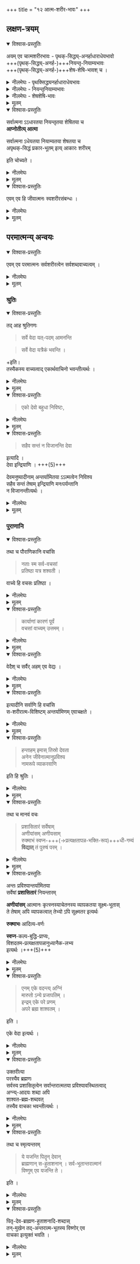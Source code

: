 +++
title = "१२ आत्म-शरीर-भावः"
+++

## लक्षण-त्रयम्
<details open><summary>विश्वास-प्रस्तुतिः</summary>

अयम् एव चात्मशरीरभावः - पृथक्-सिद्ध्य्-अनर्हाधाराधेयभावो  
+++(पृथक्-सिद्ध्य्-अनर्ह-)+++नियन्तृ-नियाम्यभावः  
+++(पृथक्-सिद्ध्य्-अनर्ह-)+++शेष-शेषि-भावश् च ।  
</details>

<details><summary>नीलमेघः - पृथक्सिद्ध्यनर्हाधाराधेयभावः</summary>

[[१५६]]

यहाँ पर यह प्रश्न उपस्थित होता है कि  
किसे आत्मा कहा जाय ?  
किसे शरीर कहा जाय ?  
आत्मा और शरीर का क्या लक्षण है ?  

इस प्रश्न का यह उत्तर है कि  
जिन दो पदार्थों में  
एक दूसरे का आश्रय लेकर ही रहता है,  
दूसरा आधार बनकर उसकी स्थिति बनाये रखता है,  
उनमें आधेय बनने वाला पदार्थ  
आधार को छोड़कर नहीं रह सकता ।  

उन दोनों पदार्थों में आधार एवं धारक बनने वाला चेतन  
आत्मा कहा जाता है,  
उसके द्वारा सदावृत रहने वाला पदार्थ - चाहे वह चेतन हो या जढ शरीर कहा जाता है । 

इनमें शरीरात्मभाव सम्बन्ध माना जाता है ।  

शरीरात्मभाव का प्रथम लक्षण पृथक्सिद्ध्यनर्हाधाराधेयभाव है  
जिसकी व्याख्या अब तक की गई है।  

</details>

<details><summary>नीलमेघः - नियन्तृनियाम्यभावः</summary>

शरीरात्मभाव का दूसरा लक्षण पृथक्सिद्ध्यनर्ह-नियन्तृनियाम्यभाव है ।  
इसकी व्याख्या यह है कि  
जिन दोनों पदार्थों में  
एक पदार्थ दूसरे को अपने नियन्त्रण में रखता है,  
दूसरा उसके नियन्त्रण में है,  
उससे छूट नहीं सकता,  
उनमें नियन्त्रण करने वाला नियामक एवं नियन्त्रण में रहने वाला नियाम्य कहा जाता है ।  
उनमें नियामक पदार्थ आत्मा और नियाम्यवस्तु शरीर कहलाता है ।  
यह पृथक सिद्ध्यनर्ह नियन्तृनियाम्यभाव शरीरात्मभाव का दूसरा लक्षण है । 

</details>

<details><summary>नीलमेघः - शेषशेषि-भावः</summary>

शरीरात्मभाव का तीसरा लक्षण भी हैं,  
वह पृथक्-सिद्ध्य्-अनर्ह-शेषशेषिभाव है।  
इसकी व्याख्या यह है कि  
जिन दो पदार्थों में  
एक दूसरे से किसी न किसी प्रकार से उत्कर्ष इत्यादि विशेषताओं को प्राप्त करता है,  
दूसरा उसको किसी न किसी प्रकार से उत्कर्ष इत्यादि विशेषताओं को पहुँचाने के लिये ही रहता है,  
इन विशेषताओं को अतिशय कहते हैं ।  

वह इन अतिशयों को पहुँचाये विना नहीं रह सकता,  
अतिशय पहुँचाने से  
छुटकारा नहीं पा सकता ।  

इनमें अतिशय प्राप्त करने वाला पदार्थ शेषी  
तथा अतिशय पहुँचाने वाला पदार्थ शेष कहा जाता है ।  
अतिशय प्राप्त करने वाला चेतन  
आत्मा एवं अतिशय पहुँचाने के लिये बना हुआ पदार्थ शरीर कहा जाता है ।  
यह पृथक पृथक्-सिद्ध्य्-अनर्ह-शेषशेषि-भाव  
शरीरात्मभाव का तीसरा लक्षण है। 

</details>



<details><summary>मूलम्</summary>

अयमेव चात्मशरीरभावः पृथक्सिद्ध्यनर्हाधाराधेयभावो नियन्तृनियाम्यभावः शेषशेषिभावश्च ।  
</details>


<details open><summary>विश्वास-प्रस्तुतिः</summary>

सर्वात्मना ऽऽधारतया नियन्तृतया शेषितया च  
**आप्नोतीत्य् आत्मा**  

सर्वात्मना ऽधेयतया नियाम्यतया शेषतया च  
अपृथक्-सिद्धं प्रकार-भूतम् इत्य् आकारः शरीरम्  

इति चोच्यते ।  
</details>

<details><summary>नीलमेघः</summary>

आत्मशब्द की यह व्युत्पत्ति है कि " आप्नोतीति आत्मा"  
व्यापने वाला आत्मा है।  

जबतक बने रहें तबतक  
आधेय नियाम्य एवं शेष बनकर रहने वाले द्रव्यों को  
जो आधार नियामक एवं शेषी बनकर अपनाता रहता है,  
उनमें व्यापक होकर रहता है,  
वह आत्मा कहा जाता हैं । 

जो जबतक बना रहे तबतक  
आधेय नियाम्य एवं शेष बनकर  
दूसरे को छोड़ने में असमर्थ होकर  
दूसरे का आश्रय लेकर रहता है  
वह द्रव्य शरीर कहा जाता है । 

जाति और गुण, व्यक्ति और द्रव्य को न छोड़ते हुये  
उनके विशेषण बने हैं,  
इसलिये वे प्रकार कहे जाते हैं ।  

शरीर आत्मा को न छोड़ता हुआ  
आत्मा का विशेषण बनकर रहता है  
इसलिये शरीर प्रकार कहा जाता है । 

अन्तर इतना ही है,  
जाति और गुण अद्रव्य हैं,  
शरीर द्रव्य है ।  

दूसरे को न छोड़कर  
दूसरे का विशेषण बनकर रहने में  
कोई अन्तर है ।  

शरीर का उपर्युक्त लक्षण ही समीचीन है । 
  
[[१५७]]  

नैयायिकों के द्वारा वर्णित लक्षण  
अनेक दोषों से दूषित है  
अतएव त्याज्य है ।  
</details>


<details><summary>मूलम्</summary>

सर्वात्मनाऽऽधारतया नियन्तृतया शेषितया च  
आप्नोतीत्यात्मा सर्वात्मनाऽधेयतया नियाम्यतया शेषतया च  
अपृथक्सिद्धं प्रकारभूतमित्याकारः शरीरमिति चोच्यते ।  
</details>


<details open><summary>विश्वास-प्रस्तुतिः</summary>

एवम् एव हि जीवात्मनः स्वशरीरसंबन्धः ।  
</details>

<details><summary>नीलमेघः</summary>

जीवात्मा का अपने शरीर से जो सम्बन्ध है  
वह इसी प्रकार का ही है ।  
शरीर जबतक रहता है,  
तबतक वह जीवात्मा के आधार पर रहता है,  
जीवात्मा के नियन्त्रण में है,  
जीवात्मा को सुख इत्यादि लाभ पहुँचाता रहता है । 

</details>


<details><summary>मूलम्</summary>

एवम् एव हि जीवात्मनः स्वशरीरसंबन्धः ।  
</details>

## परमात्मन्य् अन्वयः
<details open><summary>विश्वास-प्रस्तुतिः</summary>

एवम् एव परमात्मनः सर्वशरीरत्वेन सर्वशब्दवाच्यत्वम् ।
</details>

<details><summary>नीलमेघः</summary>

परमात्मा का सब पदार्थों के साथ इसी प्रकार का ही सम्बन्ध है ।  
चेतनाचेतन पदार्थ परमात्मा पर आधारित हैं,  
परमात्मा के नियन्त्रण में हैं,  
परमात्मा को लीलारस और भोगरस पहुँचाते हैं ।  
इसलिये चेतनाचेतनपदार्थ शरीर  
एवं परमात्मा इनका अन्तरात्मा कहा जाता है । 

परमात्मा सर्वशरीरक है अतएव सर्व शब्दों से अभिहित होता है । 

चिदचिद्विशिष्ट रूप से  
ब्रह्म जगत् का उपादानकारण है,  
विशेष्य रूप से निर्विकार है ।  

जिस प्रकार बालशरीरविशिष्ट रूप से जीवात्मा  
युवशरीरविशिष्ट का उपादान होता हुआ  
विशेष्य रूप से निर्विकार रहता है,  
उसी प्रकार प्रकृत में समझना चाहिये ।+++(5)+++  
ब्रह्म के उपादानत्व एवं निर्विकारत्व में  
विरोध नहीं ।  
इस प्रकार श्रीरामानुज स्वामी जी ने उनका समन्वय किया है ।  
</details>


<details><summary>मूलम्</summary>

एवम् एव परमात्मनः सर्वशरीरत्वेन सर्वशब्दवाच्यत्वम् ।
</details>

### श्रुतिः
<details open><summary>विश्वास-प्रस्तुतिः</summary>

तद् आह श्रुतिगणः 

> सर्वे वेदा यत्-पदम् आमनन्ति  

> सर्वे वेदा यत्रैकं भवन्ति । 

+इति।  
तस्यैकस्य वाच्यत्वाद् एकार्थवाचिनो भवन्तीत्यर्थः । 
</details>


<details><summary>नीलमेघः</summary>

आगे श्रीरामानुज स्वामी जी ने ब्रह्म के सर्वशब्दवाच्यत्व को प्रमाणवचनों से सिद्ध करते हुये यह कहा है कि श्रुतिसमूह से यह विदित होता है कि ब्रह्म सभी शब्दों का वाच्य है । वे वचन ये हैं कि-  
(१) "सर्वे वेदा यत्पदमामनन्ति" 

अर्थात् सभी वेद जिस प्राप्य ब्रह्म का प्रतिपादन करते हैं । 

(२) सर्वे वेदा यत्रँकं भवन्ति" अर्थात् सभी वेद जिस ब्रह्म में एक होते हैं सभी वेद प्रधानरूप से  
त्र का प्रतिपादक होने के कारण उस ब्रह्म के विषय में एक वाक्यता को प्राप्त होते हैं ।  


</details>


<details><summary>मूलम्</summary>

तद् आह श्रुतिगणः 

सर्वे वेदा यत्पदम् आमनन्ति  
सर्वे वेदा यत्रैकं भवन्तीति । 

तस्यैकस्य वाच्यत्वाद् एकार्थवाचिनो भवन्तीत्यर्थः । 

</details>
 

<details open><summary>विश्वास-प्रस्तुतिः</summary>

> एको देवो बहुधा निविष्टः, 
</details>

<details><summary>नीलमेघः</summary>

(३) “एको देवो बहुधा सन्निविष्टः " 

अर्थात्  

एक देव परमात्मा  
बहुरूप से विराजमान रहते हैं ।  
सर्वशरीरक होकर  
सबको प्रकार रूप में अपनाये हुये हैं,  
इसलिये सर्वशब्दों से अभिहित होते हैं ।  
इस प्रकार  
इस वाक्य से  
सर्वशब्दों से अभिहित होने में  
सर्वान्तर्यामित्व हेतु बतलाया गया है ।  

</details>
 


<details><summary>मूलम्</summary>

एको देवो बहुधा निविष्टः, 
</details>


<details open><summary>विश्वास-प्रस्तुतिः</summary>

> सहैव सन्तं न विजानन्ति देवा 

इत्यादि ।  
देवा इन्द्रियाणि । +++(5)+++

देवमनुष्यादीनाम् अन्तर्यामितया ऽऽत्मत्वेन निविश्य  
सहैव सन्तं तेषाम् इन्द्रियाणि मनःपर्यन्तानि  
न विजानन्तीत्यर्थः । 
</details>

<details><summary>नीलमेघः</summary>


(४) "सहैव सन्तं न विजानन्ति देवाः"  
अर्थात् देव और मनुष्य आदि का अन्तर्यामी बनकर  
साथ ही विराजने वाले परमात्मा को  
मन पर्यन्त सभी इन्द्रिय जान नहीं पाते हैं ।  
वे शब्द से ही विदित हो सकते  
।  

इस वाक्य से श्रीभगवान् को अन्तर्यामी कहा गया है ।  
</details>

<details><summary>मूलम्</summary>

सहैव सन्तं न विजानन्ति देवा 

इत्यादि ।  
देवा इन्द्रियाणि । 

देवमनुष्यादीनाम् अन्तर्यामितया ऽऽत्मत्वेन निविश्य  
सहैव सन्तं तेषाम् इन्द्रियाणि मनःपर्यन्तानि  
न विजानन्तीत्यर्थः । 
</details>

### पुराणानि
<details open><summary>विश्वास-प्रस्तुतिः</summary>

तथा च पौराणिकानि वचांसि 

> नताः स्म सर्व-वचसां  
> प्रतिष्ठा यत्र शश्वती । 

वाच्ये हि वचसः प्रतिष्ठा ।  
</details>

<details><summary>नीलमेघः</summary>

पुराणों में भी कई वचन हैं, जिनसे श्रीभगवान् सर्वशब्दवाच्य सिद्ध होते हैं-  

> (१) “नताः स्म सर्ववचसां प्रतिष्ठा यत्र शाश्वती"  

अर्थात्  

> उस परतत्त्व को नमस्कार है जिसमें सर्वशब्दों की शाश्वत प्रतिष्ठा होती है। 

शब्द वाच्यार्थ में प्रतिष्टित होते हैं ।  
परमात्मा सदा से सर्वशब्दों का वाच्यार्थ है ।  
इसलिये उनमें सर्वशब्दों की शाश्वत प्रतिष्ठा कही गई है ।  
</details>

<details><summary>मूलम्</summary>

तथा च पौराणिकानि वचांसि 

नताः स्म सर्ववचसां प्रतिष्ठा यत्र शश्वती ।  
वाच्ये हि वचसः प्रतिष्ठा ।  
</details>


<details open><summary>विश्वास-प्रस्तुतिः</summary>

> कार्याणां कारणं पूर्वं  
वचसां वाच्यम् उत्तमम् । 
</details>

<details><summary>नीलमेघः</summary>

(२) "कार्याणां कारण पूर्वं वचसां वाच्यमुत्तमम्” अर्थात् परमात्मा कार्यों का प्रथम कारण है अतएव बे शब्दों का उत्तम वाच्यार्थ हैं ।  
</details>

<details><summary>मूलम्</summary>

> कार्याणां कारणं पूर्वं  
वचसां वाच्यम् उत्तमम् । 
</details>


<details open><summary>विश्वास-प्रस्तुतिः</summary>

वेदैश् च सर्वैर् अहम् एव वेद्यः । 
</details>

<details><summary>नीलमेघः</summary>

(३) "वेदैश्च सर्वैरहमेव वेद्यः" अर्थात् वेदों के द्वारा हम ही वेद्य है अर्थात् जानने योग्य है । 

इस प्रकार श्रीगीता में भगवान् ने कहा है । 
</details>


<details><summary>मूलम्</summary>

वेदैश् च सर्वैर् अहम् एव वेद्यः । 
</details>

<details open><summary>विश्वास-प्रस्तुतिः</summary>

इत्यादीनि सर्वाणि हि वचांसि  
स-शरीरात्म-विशिष्टम् अन्तर्यामिणम् एवाचक्षते । 
</details>

<details><summary>नीलमेघः</summary>

उदाहृत श्रुति एवं पुराणों के वचनों से सिद्ध होता है कि सभी शब्द सशरीर जीवात्मा से विशिष्ट रहने वाले अन्तर्यामी परमात्मा का वाचक होते हैं । 
</details>

<details><summary>मूलम्</summary>

इत्यादीनि सर्वाणि हि वचांसि सशरीरात्मविशिष्टम् अन्तर्यामिणम् एवाचक्षते । 
</details>


<details open><summary>विश्वास-प्रस्तुतिः</summary>

> हन्ताहम् इमास् तिस्रो देवता  
> अनेन जीवेनात्मानुप्रविश्य  
> नामरूपे व्याकरवाणि

इति हि श्रुतिः । 
</details>

<details><summary>नीलमेघः</summary>

अतएव उपनिषद् ने  
इस प्रकार ईश्वर के संकल्प का वर्णन किया है कि  
"हन्ताहमियास्तिस्रो देवता अनेन जीवेनात्मनानुप्रविश्य नामरूपे व्याकरवाणि”  
अर्थात्  
हम परमात्मा इस जीवात्मा को साथ लेकर पृथिवी जल और अग्नि इन तीनों तत्त्वों में प्रविष्ट होकर नामरूप व्याकरण करेंगे। 

[[१५६]]  

जल पृथिवी और तेज इत्यादि जडपदार्थों से निर्मित कार्यवर्ग  
तभी टिक सकेंगे,  
यदि जीव उनको धारण करें  
जीव धारण करने में  
तभी समर्थ हो सकता है,  
यदि परमात्मा के द्वारा स्वयं घृत रहें ।  
अतएव परमात्मा ने  
जीव का अन्तर्यामी बनकर  
जीव को साथ लेकर  
उन तत्त्वों में प्रविष्ट होकर  
नामरूप व्याकरण करने का संकल्प किया है । 

जडपदार्थों का वाचक शब्द  
उन जढपदार्थों को धारण करने वाले जीव को बतलाते हुये  
जीवान्तर्यामी परमात्मा का वाचक बनें,  
तदर्थ भी परमात्मा ने जीव को लेकर  
उन जडतत्त्वों में प्रविष्ट होकर  
नामरूप व्याकरण करने का संकल्प किया । 

इस उपनिषद्वचन से सिद्ध होता है कि परमात्मा सर्वशब्दों से अभिहित होते हैं ।  
</details>


<details><summary>मूलम्</summary>

हन्ताहम् इमास् तिस्रो देवता अनेन जीवेनात्मानुप्रविश्य नामरूपे व्याकरवाणीति हि श्रुतिः । 
</details>

<details open><summary>विश्वास-प्रस्तुतिः</summary>

तथा च मानवं वचः

> प्रशासितारं सर्वेषाम्  
> अणीयांसम् अणीयसाम्  
> रुक्माभं स्वप्न-+++(→प्रत्यक्षतापन्न-भक्ति-रूप)+++धी-गम्यं  
> **विद्यात्** तं पुरुषं परम् ।  
</details>

<details><summary>नीलमेघः</summary>

मनुस्मृति में दो श्लोक हैं  
उनमें प्रथम श्लोक से  
उस हेतु का वर्णन किया गया है,  
जिससे श्रीभगवान् सर्वशब्दों से अभिहित होते हैं,  
द्वितीय श्लोक में कहा गया है कि भगवान् किन २ शब्दों से अभिहित होते हैं ।  

वे श्लोक ये हैं कि-  

प्रशासितार सर्वेषामरणीयांसम् अरणीयसाम् ।  
रुक्माभं स्वप्नधगम्यं विद्यात्त पुरुषं परम् ॥  
एनमेके वदन्त्यग्निं मरुतोऽन्ये प्रजापतिम् ।  
इन्द्रमेके परे प्राणमपरे ब्रह्म  
शाश्वतम् ॥  

अर्थात् 

> परमात्मा सबके अन्दर प्रवेश करके   
> अन्तर्यामी के रूप में अवस्थित होकर  
> सब पर शासन करने वाले हैं ।  

</details>


<details><summary>मूलम्</summary>

तथा च मानवं वचः

> प्रशासितारं सर्वेषाम्  
> अणीयांसम् अणीयसाम्  
> रुक्माभं स्वप्नधीगम्यं  
> विद्यात् तं पुरुषं परम् ।
</details>

<details open><summary>विश्वास-प्रस्तुतिः</summary>

अन्तः प्रविश्यान्तर्यामितया  
सर्वेषां **प्रशासितारं** नियन्तारम् 

**अणीयांसम्** आत्मानः कृत्स्नस्याचेतनस्य व्यापकतया सूक्ष्म-भूतास्  
ते तेषाम् अपि व्यापकत्वात् तेभ्यो ऽपि सूक्ष्मतर इत्यर्थः  

**रुक्माभः** आदित्य-वर्णः 

**स्वप्न**-कल्प-बुद्धि-प्राप्यः,  
विशदतम-प्रत्यक्षतापन्नानुध्यानैक-लभ्य  
इत्यर्थः ।+++(5)+++ 
</details>

<details><summary>नीलमेघः</summary>

जीवात्मा सूक्ष्म होते हैं,  
वे सभी अचेतनों के अन्दर प्रविष्ट होकर रहते हैं,  
अतएव अचेतनों से  
वे सूक्ष्म होते हैं,  
उन जीवों में भी व्यापक होकर  
रहने वाले परमात्मा उनसे भी सूक्ष्म हैं,  
परमात्मा से बढ़कर  
कोई सूक्ष्मपदार्थ नहीं हैं ।  
वे परमसूक्ष्म हैं ।  

परमात्मा दिव्य-मंगल-विग्रह से युक्त हैं ।  
वे परमभोग्य हैं,  
अतएव भक्तों को स्वणवर्ण वाले दिखाई देते हैं ।  
वे प्रताप-सम्पन्न हैं,  
अतएव शत्रुओं को  
मध्याह्न सूर्य के समान दिखाई देते हैं ।  
वे परमात्मा स्वप्नतुल्य बुद्धि से प्राप्य होते हैं ।+++(5)+++  
स्वप्न में ज्ञान  
प्रत्यक्ष के समान अत्यन्त विशद रहता है,  
उस स्वप्न ज्ञान के समान जो ध्यान अत्यन्त विशद होकर  
प्रत्यक्ष समान आकार रखता है ।  

वैसे ध्यान से ही  
परमात्मा प्राप्त हो सकते हैं । 

उपर्युक्त विशेषण विशिष्ट परमपुरुष को जानना चाहिये । यह प्रथम श्लोक का अर्थ है । 

इसमें कहा गया है कि  
परमात्मा सब पदार्थों के अन्दर  
अन्तर्यामी के रूप में अवस्थित हैं ।  
अतएव परमात्मा सर्वशब्दों से अभिहित होते हैं ।  
सर्वपदार्थों में अन्तर्यामी होकर रहना ही  
परमात्मा को सर्वशब्दों द्वारा अभिहित होने में कारण है ।  
यह कारण प्रथम श्लोक में कहा गया है । 
</details>


<details><summary>मूलम्</summary>

अन्तः प्रविश्यान्तर्यामितया सर्वेषां **प्रशासितारं** नियन्तारम् अणीयांस आत्मानः कृत्स्नस्याचेतनस्य व्यापकतया सूक्ष्मभूतास् ते तेषाम् अपि व्यापकत्वात् तेभ्यो ऽपि सूक्ष्मतर इत्यर्थः रुक्माभः आदित्यवर्णः स्वप्नकल्पबुद्धिप्राप्यः, विशदतमप्रत्यक्षतापन्नानुध्यानैकलभ्य इत्यर्थः । 
</details>

<details open><summary>विश्वास-प्रस्तुतिः</summary>

> एनम् एके वदन्त्य् अग्निं  
मारुतो ऽन्ये प्रजापतिम् ।  
इन्द्रम् एके परे प्रणम्  
अपरे ब्रह्म शाश्वतम् । 

इति । 

एके वेदा इत्यर्थः । 
</details>

<details><summary>नीलमेघः</summary>


द्वितीय श्लोक का अर्थ यह है कि  
इस परमात्मा को कई वेदवाक्य अग्नि कहते हैं,  
अन्य वेदवाक्य मरुत् कहते हैं,  
इतर वेदवाक्य प्रजापति कहते हैं,  
दूसरे वेदवाक्य इन्द्र कहते हैं,  
इतर वेदवाक्य प्राण कहते हैं, उपनिषद्वाक्य शाश्वत ब्रह्म कहते हैं । 

</details>


<details><summary>मूलम्</summary>

एनम् एके वदन्त्य् अग्निं मारुतो ऽन्ये प्रजापतिम् ।  
इन्द्रम् एके परे प्रणम् अपरे ब्रह्म शाश्वतम् । 

इति । 

एके वेदा इत्यर्थः । 
</details>


<details open><summary>विश्वास-प्रस्तुतिः</summary>

उक्तरीत्या  
परस्यैव ब्रह्मणः  
सर्वस्य प्रशासितृत्वेन सर्वान्तरात्मतया प्रविश्यावस्थितत्वाद्  
अग्न्य्-आदयः शब्दा अपि  
शाश्वत-ब्रह्म-शब्दवत्  
तस्यैव वाचका भवन्तीत्यर्थः । 
</details>

<details><summary>नीलमेघः</summary>

इसका तात्पर्य यह है कि परब्रह्म परमात्मा, अग्नि, मरुत्, प्रजापति, इन्द्र और प्राण इत्यादि में  
अन्तर्यामी के रूप में अवस्थित हैं,  
क्योंकि वे सबके शासक हैं,  
अतएव वे सब में प्रविष्ट होकर  
अन्तरात्मा के रूप में सर्वत्र रहते हैं,  
[[१६०]]  
अतएव उन अग्न्यादि पदार्थों के वाचक  
अग्नि आदि शब्द उसी प्रकार परमात्मा को बतलाते हैं  
जिस प्रकार शाश्वत ब्रह्म शब्द  
परमात्मा का वाचक होता है ।  

</details>


<details><summary>मूलम्</summary>

उक्तरीत्या परस्यैव ब्रह्मणः सर्वस्य प्रशासितृत्वेन सर्वान्तरात्मतया प्रविश्यावस्थितत्वाद् अग्न्यादयः शब्दा अपि शाश्वतब्रह्मशब्दवत् तस्यैव वाचका भवन्तीत्यर्थः । 
</details>

<details open><summary>विश्वास-प्रस्तुतिः</summary>

तथा च स्मृत्यन्तरम् 

> ये यजन्ति पितॄन् देवान्  
ब्राह्मणान् स-हुताशनान् । 
सर्व-भूतान्तरात्मानं  
विष्णुम् एव यजन्ति ते । 

इति । 

</details>

<details><summary>नीलमेघः</summary>

इस प्रकार मनुस्मृति में परमात्मा सर्वशब्दवाच्य कहे गये हैं।  
दूसरे स्मृतिवचन से भी  
अर्थ सिद्ध होता है ।  
वह वचन यह है कि-  

ये यजन्ति पितॄन् देवान् ब्राह्मणान् सहुताशनान् ।  
सर्वभूतान्तरात्मानं विष्णुमेव यजन्ति ते ।  

अर्थात् जो पितृगण देव और अग्नि समेत ब्राह्मणों का यजन करते हैं, वे सर्वजीवों का अन्तरात्मा श्रीविष्णु भगवान् का ही यजन करते हैं क्योंकि श्रीविष्णु भगवान् सर्वजीवों को अन्तरात्मा होने के कारण उन पितृगण, देवगण और अग्नि समेत ब्राह्मणों का भी अन्तरात्मा हैं । 
</details>


<details><summary>मूलम्</summary>

तथा च स्मृत्यन्तरम् 

ये यजन्ति पितॄन् देवान् ब्राह्मणान् सहुताशनान् । 
सर्वभूतान्तरात्मानं विष्णुम् एव यजन्ति ते । 

इति । 

</details>

<details open><summary>विश्वास-प्रस्तुतिः</summary>

पितृ-देव-ब्राह्मण-हुताशनादि-शब्दास्  
तन्-मुखेन तद्-अन्तरात्म-भूतस्य विष्णोर् एव  
वाचका इत्युक्तं भवति ।
</details>

<details><summary>नीलमेघः</summary>

यजन करते समय  
पितृगण आदियों के वाचक जो २ शब्द बोले जाते हैं,  
वे पितृगण आदियों को बतलाते हुये  
उनका अन्तरात्मा श्रीभगवान् को बतलाकर उनमें पर्यवसान पाते हैं ।  
इसलिये पितृयजन आदि श्रीविष्णुयजन हो जाते हैं ।  
इस श्लोक में हेतु निर्देश पूर्वक  
श्रीविष्णु भगवान को  
पित्रादि शब्दों का वाच्य  
कहा गया है। 

इन प्रमाणों को उपस्थित करके  
श्रीरामानुज स्वामी जी ने  
श्रीभगवान् को सर्वशब्दवाच्य सिद्ध किया है ।  
</details>


<details><summary>मूलम्</summary>

पितृदेवब्राह्मणहुताशनादिशब्दास् तन्मुखेन तदन्तरात्मभूतस्य विष्णोर् एव वाचका इत्युक्तं भवति ।
</details>

